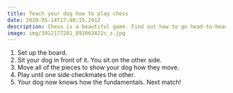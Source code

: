 ```yaml
---
title: Teach your dog how to play chess
date: 2020-05-14T17:40:15.291Z
description: Chess is a beautiful game. Find out how to go head-to-head with your dog.
image: img/3912177281_891063422c_z.jpg
---
```

1. Set up the board.
2. Sit your dog in front of it. You sit on the other side.
3. Move all of the pieces to show your dog how they move.
4. Play until one side checkmates the other.
5. Your dog now knows how the fundamentals. Next match!
